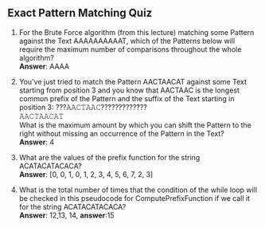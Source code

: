 ## Exact Pattern Matching Quiz ##

1. For the Brute Force algorithm (from this lecture) matching some Pattern against the Text AAAAAAAAAAT, which of the Patterns below will require the maximum number of comparisons throughout the whole algorithm?  
**Answer**: AAAA

2. You've just tried to match the Pattern AACTAACAT against some Text starting from position 3 and you know that AACTAAC is the longest common prefix of the Pattern and the suffix of the Text starting in position 3:
???𝙰𝙰𝙲𝚃𝙰𝙰𝙲?????????????  
   𝙰𝙰𝙲𝚃𝙰𝙰𝙲𝙰𝚃  
What is the maximum amount by which you can shift the Pattern to the right without missing an occurrence of the Pattern in the Text?  
**Answer**: 4

3. What are the values of the prefix function for the string ACATACATACACA?     
**Answer**: [0, 0, 1, 0, 1, 2, 3, 4, 5, 6, 7, 2, 3]

4. What is the total number of times that the condition of the while loop will be checked in this pseudocode for ComputePrefixFunction if we call it for the string ACATACATACACA?  
**Answer**: 12,13, 14, **answer**:15


